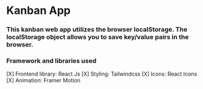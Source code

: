 # Kanban App

### This kanban web app utilizes the browser localStorage. The localStorage object allows you to save key/value pairs in the browser.

### Framework and libraries used

[X] Frontend library: React Js
[X] Styling: Tailwindcss
[X] Icons: React Icons
[X] Animation: Framer Motion
